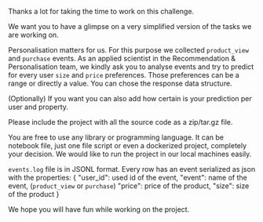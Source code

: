 Thanks a lot for taking the time to work on this challenge. 

We want you to have a glimpse on a very simplified version of the tasks we are working on. 

Personalisation matters for us. For this purpose we collected `product_view` and `purchase` events. As an applied scientist in the Recommendation & Personalisation team, we kindly ask you to analyse events and try to predict for every user `size` and `price` preferences. Those preferences can be a range or directly a value. You can chose the response data structure.

(Optionally) If you want you can also add how certain is your prediction per user and property.

Please include the project with all the source code as a zip/tar.gz file.

You are free to use any library or programming language. It can be notebook file, just one file script or even a dockerized project, completely your decision. We would like to run the project in our local machines easily. 

`events.log` file is in JSONL format. Every row has an event serialized as json with the properties:
{
    "user_id": used id of the event,
    "event": name of the event, (`product_view` or `purchase`)
    "price": price of the product,
    "size": size of the product
}

We hope you will have fun while working on the project.

